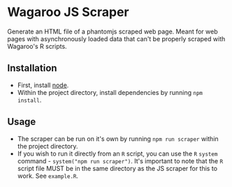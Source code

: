 # Wagaroo JS Scraper

Generate an HTML file of a phantomjs scraped web page. Meant for web pages with asynchronously loaded data that can't be properly scraped with Wagaroo's R scripts.

## Installation

* First, install [node](https://nodejs.org).
* Within the project directory, install dependencies by running `npm install`.

## Usage

* The scraper can be run on it's own by running `npm run scraper` within the project directory.
* If you wish to run it directly from an `R` script, you can use the `R` `system` command - `system("npm run scraper")`. It's important to note that the `R` script file MUST be in the same directory as the JS scraper for this to work. See `example.R`.
